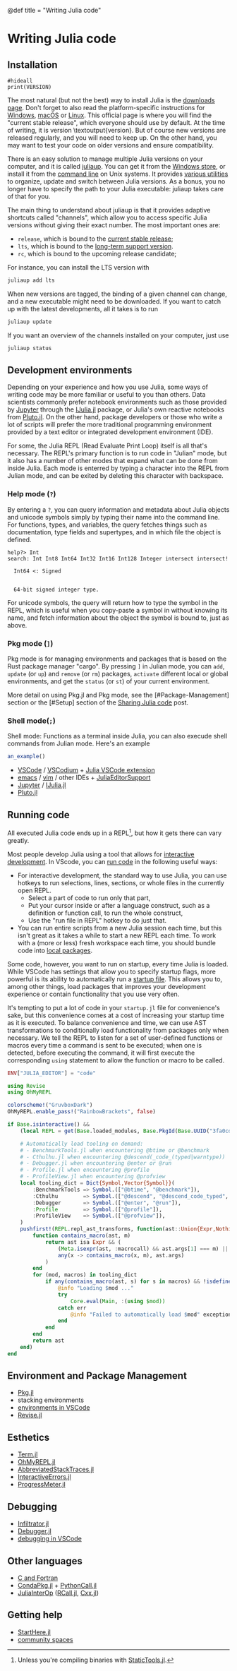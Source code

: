 @def title = "Writing Julia code"

# Writing Julia code

<!-- \toc -->

## Installation

```julia:version
#hideall
print(VERSION)
```

The most natural (but not the best) way to install Julia is the [downloads page](https://julialang.org/downloads/).
Don't forget to also read the platform-specific instructions for [Windows](https://julialang.org/downloads/platform/#windows), [macOS](https://julialang.org/downloads/platform/#macos) or [Linux](https://julialang.org/downloads/platform/#linux_and_freebsd).
This official page is where you will find the "current stable release", which everyone should use by default.
At the time of writing, it is version \textoutput{version}.
But of course new versions are released regularly, and you will need to keep up.
On the other hand, you may want to test your code on older versions and ensure compatibility.

There is an easy solution to manage multiple Julia versions on your computer, and it is called [juliaup](https://github.com/JuliaLang/juliaup).
You can get it from the [Windows store](https://github.com/JuliaLang/juliaup#windows), or install it from the [command line](https://github.com/JuliaLang/juliaup#mac-and-linux) on Unix systems.
It provides [various utilities](https://github.com/JuliaLang/juliaup#using-juliaup) to organize, update and switch between Julia versions.
As a bonus, you no longer have to specify the path to your Julia executable: juliaup takes care of that for you.

The main thing to understand about juliaup is that it provides adaptive shortcuts called "channels", which allow you to access specific Julia versions without giving their exact number.
The most important ones are:
* `release`, which is bound to the [current stable release](https://julialang.org/downloads/#current_stable_release);
* `lts`, which is bound to the [long-term support version](https://julialang.org/downloads/#long_term_support_release).
* `rc`, which is bound to the upcoming release candidate;

For instance, you can install the LTS version with
```bash
juliaup add lts
```
When new versions are tagged, the binding of a given channel can change, and a new executable might need to be downloaded.
If you want to catch up with the latest developments, all it takes is to run
```bash
juliaup update
```
If you want an overview of the channels installed on your computer, just use
```bash
juliaup status
```

## Development environments

Depending on your experience and how you use Julia, some ways of writing code may be more familiar or useful to you than others.
Data scientists commonly prefer notebook environments such as those provided by [Jupyter](https://jupyter.org/) through the [IJulia.jl](https://github.com/JuliaLang/IJulia.jl) package, or Julia's own reactive notebooks from [Pluto.jl](https://plutojl.org/).
On the other hand, package developers or those who write a lot of scripts will prefer the more traditional programming environment provided by a text editor or integrated development environment (IDE).

For some, the Julia REPL (Read Evaluate Print Loop) itself is all that's necessary.
The REPL's primary function is to run code in "Julian" mode, but it also has a number of other modes that expand what can be done from inside Julia.
Each mode is enterred by typing a character into the REPL from Julian mode, and can be exited by deleting this character with backspace.

### Help mode (`?`)
By entering a `?`, you can query information and metadata about Julia objects and unicode symbols simply by typing their name into the command line.
For functions, types, and variables, the query fetches things such as documentation, type fields and supertypes, and in which file the object is defined.
<!-- How do you do syntax highlighting for the Julia REPL? -->
```
help?> Int
search: Int Int8 Int64 Int32 Int16 Int128 Integer intersect intersect!

  Int64 <: Signed


  64-bit signed integer type.
```

For unicode symbols, the query will return how to type the symbol in the REPL, which is useful when you copy-paste a symbol in without knowing its name, and fetch information about the object the symbol is bound to, just as above.

### Pkg mode (`]`)
Pkg mode is for managing environments and packages that is based on the Rust package manager "cargo".
By pressing `]` in Julian mode, you can `add`, `update` (or `up`) and `remove` (or `rm`) packages, `activate` different local or global environments, and get the `status` (or `st`) of your current environment.

More detail on using Pkg.jl and Pkg mode, see the [#Package-Management] section or the [#Setup] section of the [Sharing Julia code](./sharing.md#setup) post.

<!-- Check whether the second link is needed after writing both sections. -->

### Shell mode(`;`)
Shell mode: Functions as a terminal inside Julia, you can also execude shell commands from Julian mode.
Here's an example
```julia
an_example()
```

<!-- More needs to be written about the `edit` functionality of the REPL, I should talk to someone who does REPL-driven development. Miguel? -->

* [VSCode](https://code.visualstudio.com/) / [VSCodium](https://vscodium.com/) + [Julia VSCode extension](https://www.julia-vscode.org/)
* [emacs](https://www.gnu.org/software/emacs/) / [vim](https://www.vim.org/) / other IDEs + [JuliaEditorSupport](https://github.com/JuliaEditorSupport)
* [Jupyter](https://jupyter.org/) / [IJulia.jl](https://github.com/JuliaLang/IJulia.jl)
* [Pluto.jl](https://plutojl.org/)

## Running code

All executed Julia code ends up in a REPL[^1], but how it gets there can vary greatly.

[^1]: Unless you're compiling binaries with [StaticTools.jl](https://github.com/brenhinkeller/StaticTools.jl).

<!-- The VSCode is important to write in tandem with or after the Development environments part is written to avoid overlap. -->
Most people develop Julia using a tool that allows for [interactive development](https://en.wikipedia.org/wiki/Interactive_programming).
In VScode, you can [run code](https://www.julia-vscode.org/docs/stable/userguide/runningcode/) in the following useful ways:
* For interactive development, the standard way to use Julia, you can use hotkeys to run selections, lines, sections, or whole files in the currently open REPL.
    * Select a part of code to run only that part,
    * Put your cursor inside or after a language construct, such as a definition or function call, to run the whole construct,
    * Use the "run file in REPL" hotkey to do just that.
* You can run entire scripts from a new Julia session each time, but this isn't great as it takes a while to start a new REPL each time.
    To work with a (more or less) fresh workspace each time, you should bundle code into [local packages](#package-management).

Some code, however, you want to run on startup, every time Julia is loaded.
While VSCode has settings that allow you to specify startup flags, more powerful is its ability to automatically run a [startup file](https://docs.julialang.org/en/v1/manual/command-line-interface/#Startup-file).
This allows you to, among other things, load packages that improves your development experience or contain functionality that you use very often.

It's tempting to put a lot of code in your `startup.jl` file for convenience's sake, but this convenience comes at a cost of increasing your startup time as it is executed.
To balance convenience and time, we can use AST transformations to conditionally load functionality from packages only when necessary.
We tell the REPL to listen for a set of user-defined functions or macros every time a command is sent to be executed;
when one is detected, before executing the command, it will first execute the corresponding `using` statement to allow the function or macro to be called.

```julia
ENV["JULIA_EDITOR"] = "code"

using Revise
using OhMyREPL

colorscheme!("GruvboxDark")
OhMyREPL.enable_pass!("RainbowBrackets", false)

if Base.isinteractive() &&
    (local REPL = get(Base.loaded_modules, Base.PkgId(Base.UUID("3fa0cd96-eef1-5676-8a61-b3b8758bbffb"), "REPL"), nothing); REPL !== nothing)

    # Automatically load tooling on demand:
    # - BenchmarkTools.jl when encountering @btime or @benchmark
    # - Cthulhu.jl when encountering @descend(_code_(typed|warntype))
    # - Debugger.jl when encountering @enter or @run
    # - Profile.jl when encountering @profile
    # - ProfileView.jl when encountering @profview
    local tooling_dict = Dict{Symbol,Vector{Symbol}}(
        :BenchmarkTools => Symbol.(["@btime", "@benchmark"]),
        :Cthulhu        => Symbol.(["@descend", "@descend_code_typed", "@descend_code_warntype"]),
        :Debugger       => Symbol.(["@enter", "@run"]),
        :Profile        => Symbol.(["@profile"]),
        :ProfileView    => Symbol.(["@profview"]),
    )
    pushfirst!(REPL.repl_ast_transforms, function(ast::Union{Expr,Nothing})
        function contains_macro(ast, m)
            return ast isa Expr && (
                (Meta.isexpr(ast, :macrocall) && ast.args[1] === m) ||
                any(x -> contains_macro(x, m), ast.args)
            )
        end
        for (mod, macros) in tooling_dict
            if any(contains_macro(ast, s) for s in macros) && !isdefined(Main, mod)
                @info "Loading $mod ..."
                try
                    Core.eval(Main, :(using $mod))
                catch err
                    @info "Failed to automatically load $mod" exception=err
                end
            end
        end
        return ast
    end)
end
```


## Environment and Package Management

* [Pkg.jl](https://github.com/JuliaLang/Pkg.jl)
* stacking environments
* [environments in VSCode](https://www.julia-vscode.org/docs/stable/userguide/env/)
* [Revise.jl](https://github.com/timholy/Revise.jl)

## Esthetics

* [Term.jl](https://github.com/FedeClaudi/Term.jl)
* [OhMyREPL.jl](https://github.com/KristofferC/OhMyREPL.jl)
* [AbbreviatedStackTraces.jl](https://github.com/BioTurboNick/AbbreviatedStackTraces.jl)
* [InteractiveErrors.jl](https://github.com/MichaelHatherly/InteractiveErrors.jl)
* [ProgressMeter.jl](https://github.com/timholy/ProgressMeter.jl)

## Debugging

* [Infiltrator.jl](https://github.com/JuliaDebug/Infiltrator.jl)
* [Debugger.jl](https://github.com/JuliaDebug/Debugger.jl)
* [debugging in VSCode](https://www.julia-vscode.org/docs/stable/userguide/debugging/)

## Other languages

* [C and Fortran](https://docs.julialang.org/en/v1/manual/calling-c-and-fortran-code/)
* [CondaPkg.jl](https://github.com/cjdoris/CondaPkg.jl) + [PythonCall.jl](https://github.com/cjdoris/PythonCall.jl)
* [JuliaInterOp](https://github.com/JuliaInterop) ([RCall.jl](https://github.com/JuliaInterop/RCall.jl), [Cxx.jl](https://github.com/JuliaInterop/Cxx.jl))

## Getting help

* [StartHere.jl](https://github.com/JuliaCommunity/StartHere.jl)
* [community spaces](https://julialang.org/community/)